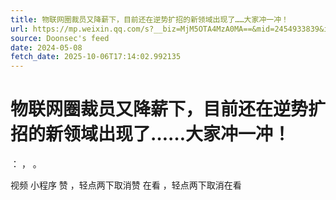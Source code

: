 ```yaml
---
title: 物联网圈裁员又降薪下，目前还在逆势扩招的新领域出现了……大家冲一冲！
url: https://mp.weixin.qq.com/s?__biz=MjM5OTA4MzA0MA==&mid=2454933839&idx=1&sn=30c9f7ce1e71349b81cd06d102c4b485
source: Doonsec's feed
date: 2024-05-08
fetch_date: 2025-10-06T17:14:02.992135
---
```


# 物联网圈裁员又降薪下，目前还在逆势扩招的新领域出现了……大家冲一冲！

：
，
。

视频
小程序
赞
，轻点两下取消赞
在看
，轻点两下取消在看